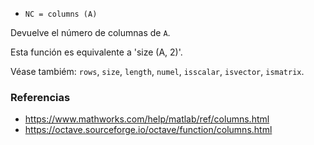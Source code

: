 - `NC = columns (A)`

Devuelve el número de columnas de `A`.

Esta función es equivalente a 'size (A, 2)'.

Véase tambiém: `rows`, `size`, `length`, `numel`, `isscalar`, `isvector`,
`ismatrix`.

### Referencias

- https://www.mathworks.com/help/matlab/ref/columns.html
- https://octave.sourceforge.io/octave/function/columns.html
